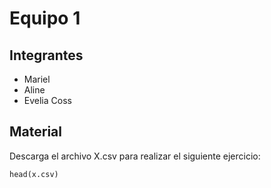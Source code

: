 # Equipo 1

## Integrantes

- Mariel
- Aline
- Evelia Coss

## Material
Descarga el archivo X.csv para realizar el siguiente ejercicio:

```
head(x.csv)
```

